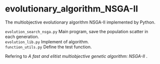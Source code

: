 # evolutionary_algorithm_NSGA-II
The  multiobjective evolutionary algorithm NSGA-II implemented by Python.

`evolution_search_nsga.py` Main program, save the population scatter in each generation.  
`evolution_lib.py` Implement of algorithm.  
`function_utils.py` Define the test function.  

Refering to *A fast and elitist multiobjective genetic algorithm: NSGA-II* .
